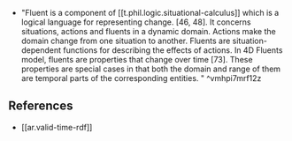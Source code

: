 
- "Fluent is a component of [[t.phil.logic.situational-calculus]] which is a logical language for representing change. [46, 48]. It concerns situations, actions and fluents in a dynamic domain. Actions make the domain change from one situation to another. Fluents are situation-dependent functions for describing the effects of actions. In 4D Fluents model, fluents are properties that change over time [73]. These properties are special cases in that both the domain and range of them are temporal parts of the corresponding entities. " ^vmhpi7mrf12z

## References

- [[ar.valid-time-rdf]]